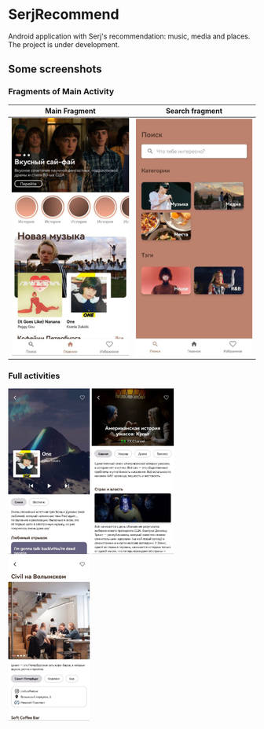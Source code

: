 # SerjRecommend
Android application with Serj's recommendation: music, media and places. The project is under development.

## Some screenshots
### Fragments of Main Activity
| Main Fragment           | Search fragment         |
| ------------------------| ------------------------|
| ![img_3.png](img_3.png) | ![img_5.png](img_5.png) |

### Full activities
<p float="left">
  <img src="img.png" width="33%" />
  <img src="img_1.png" width="33%" />
  <img src="img_2.png" width="33%" />
</p>
